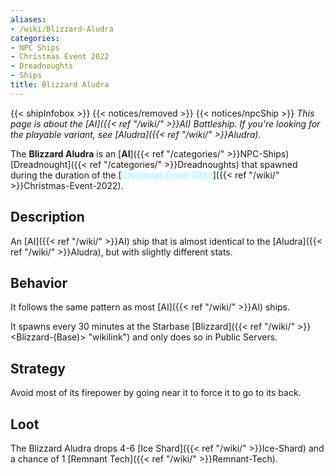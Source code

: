 ```yaml
---
aliases:
- /wiki/Blizzard-Aludra
categories:
- NPC Ships
- Christmas Event 2022
- Dreadnoughts
- Ships
title: Blizzard Aludra
---
```


{{< shipInfobox >}} {{< notices/removed >}} {{< notices/npcShip >}} _This page is about the [AI]({{< ref "/wiki/" >}}AI) Battleship. If you're looking for the playable variant, see [Aludra]({{< ref "/wiki/" >}}Aludra)._

The **Blizzard Aludra** is an [**AI**]({{< ref "/categories/" >}}NPC-Ships) [Dreadnought]({{< ref "/categories/" >}}Dreadnoughts) that spawned during the duration of the [<span style="color:#aef2fe;text-shadow: 1px 1px 10px #aef2fe;">Christmas Event 2022</span>]({{< ref "/wiki/" >}}Christmas-Event-2022).

## Description

An [AI]({{< ref "/wiki/" >}}AI) ship that is almost identical to the [Aludra]({{< ref "/wiki/" >}}Aludra), but with slightly different stats.

## Behavior

It follows the same pattern as most [AI]({{< ref "/wiki/" >}}AI) ships.

It spawns every 30 minutes at the Starbase [Blizzard]({{< ref "/wiki/" >}}<Blizzard-(Base)> "wikilink") and only does so in Public Servers.

## Strategy

Avoid most of its firepower by going near it to force it to go to its back.

## Loot

The Blizzard Aludra drops 4-6 [Ice Shard]({{< ref "/wiki/" >}}Ice-Shard) and a chance of 1 [Remnant Tech]({{< ref "/wiki/" >}}Remnant-Tech).